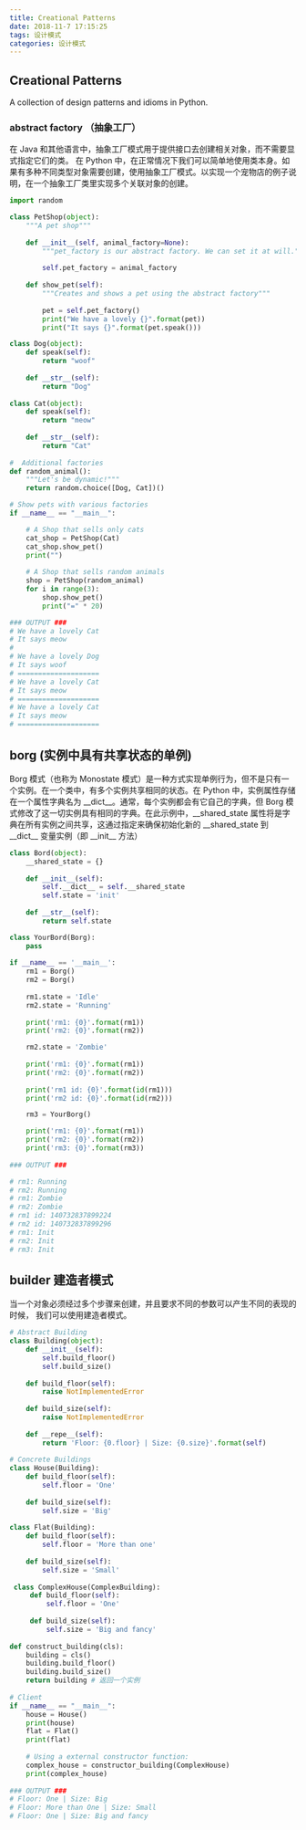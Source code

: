 ```yaml
---
title: Creational Patterns
date: 2018-11-7 17:15:25
tags: 设计模式
categories: 设计模式
---
```


## Creational Patterns

A collection of design patterns and idioms in Python.
<!-- more -->

### abstract factory （抽象工厂）

在 Java 和其他语言中，抽象工厂模式用于提供接口去创建相关对象，而不需要显式指定它们的类。
在 Python 中，在正常情况下我们可以简单地使用类本身。如果有多种不同类型对象需要创建，使用抽象工厂模式。以实现一个宠物店的例子说明，在一个抽象工厂类里实现多个关联对象的创建。


```python
import random

class PetShop(object):
    """A pet shop"""
    
    def __init__(self, animal_factory=None):
        """pet_factory is our abstract factory. We can set it at will."""
        
        self.pet_factory = animal_factory
        
    def show_pet(self):
        """Creates and shows a pet using the abstract factory"""
        
        pet = self.pet_factory()
        print("We have a lovely {}".format(pet))
        print("It says {}".format(pet.speak()))

class Dog(object):
    def speak(self):
        return "woof"
    
    def __str__(self):
        return "Dog"
        
class Cat(object):
    def speak(self):
        return "meow"
    
    def __str__(self):
        return "Cat"
        
#  Additional factories
def random_animal():
    """Let's be dynamic!"""
    return random.choice([Dog, Cat])()

# Show pets with various factories
if __name__ == "__main__":

    # A Shop that sells only cats
    cat_shop = PetShop(Cat)
    cat_shop.show_pet()
    print("")
    
    # A Shop that sells random animals
    shop = PetShop(random_animal)
    for i in range(3):
        shop.show_pet()
        print("=" * 20)

### OUTPUT ###
# We have a lovely Cat
# It says meow
#
# We have a lovely Dog
# It says woof
# ====================
# We have a lovely Cat
# It says meow
# ====================
# We have a lovely Cat
# It says meow
# ====================
```

## borg (实例中具有共享状态的单例)

Borg 模式（也称为 Monostate 模式）是一种方式实现单例行为，但不是只有一个实例。在一个类中，有多个实例共享相同的状态。在 Python 中，实例属性存储在一个属性字典名为 \_\_dict\_\_。通常，每个实例都会有它自己的字典，但 Borg 模式修改了这一切实例具有相同的字典。在此示例中，__shared_state 属性将是字典在所有实例之间共享，这通过指定来确保初始化新的 \_\_shared_state 到 \_\_dict\_\_ 变量实例（即 \_\_init\_\_ 方法）

```python
class Bord(object):
    __shared_state = {}
    
    def __init__(self):
        self.__dict__ = self.__shared_state
        self.state = 'init'
    
    def __str__(self):
        return self.state

class YourBord(Borg):
    pass
    
if __name__ == '__main__':
    rm1 = Borg()
    rm2 = Borg()
    
    rm1.state = 'Idle'
    rm2.state = 'Running'
    
    print('rm1: {0}'.format(rm1))
    print('rm2: {0}'.format(rm2))

    rm2.state = 'Zombie'
    
    print('rm1: {0}'.format(rm1))
    print('rm2: {0}'.format(rm2))
    
    print('rm1 id: {0}'.format(id(rm1)))
    print('rm2 id: {0}'.format(id(rm2)))

    rm3 = YourBorg()

    print('rm1: {0}'.format(rm1))
    print('rm2: {0}'.format(rm2))
    print('rm3: {0}'.format(rm3))
    
### OUTPUT ###

# rm1: Running
# rm2: Running
# rm1: Zombie
# rm2: Zombie
# rm1 id: 140732837899224
# rm2 id: 140732837899296
# rm1: Init
# rm2: Init
# rm3: Init
```

## builder 建造者模式

当一个对象必须经过多个步骤来创建，并且要求不同的参数可以产生不同的表现的时候， 我们可以使用建造者模式。

```python
# Abstract Building
class Building(object):
    def __init__(self):
        self.build_floor()
        self.build_size()
    
    def build_floor(self):
        raise NotImplementedError
    
    def build_size(self):
        raise NotImplementedError
        
    def __repe__(self):
        return 'Floor: {0.floor} | Size: {0.size}'.format(self)
        
# Concrete Buildings
class House(Building):
    def build_floor(self):
        self.floor = 'One'
    
    def build_size(self):
        self.size = 'Big'
        
class Flat(Building):
    def build_floor(self):
        self.floor = 'More than one'
    
    def build_size(self):
        self.size = 'Small'
     
 class ComplexHouse(ComplexBuilding):
     def build_floor(self):
         self.floor = 'One'
         
     def build_size(self):
         self.size = 'Big and fancy'
         
def construct_building(cls):
    building = cls()
    building.build_floor()
    building.build_size()
    return building # 返回一个实例
   
# Client
if __name__ == "__main__":
    house = House()
    print(house)
    flat = Flat()
    print(flat)
    
    # Using a external constructor function:     
    complex_house = constructor_building(ComplexHouse)
    print(complex_house)
    
### OUTPUT ###
# Floor: One | Size: Big
# Floor: More than One | Size: Small
# Floor: One | Size: Big and fancy
```


